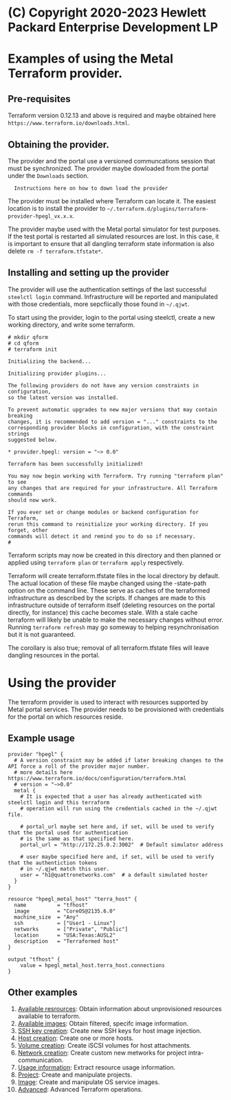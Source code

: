 # (C) Copyright 2020-2023 Hewlett Packard Enterprise Development LP
# Examples of using the Metal Terraform provider.

## Pre-requisites

Terraform version 0.12.13 and above is required and maybe obtained here `https://www.terraform.io/downloads.html`. 

## Obtaining the provider.

The provider and the portal use a versioned communcations session that must be synchronized. The provider maybe dowloaded from
the portal under the `Downloads` section.

```
  Instructions here on how to down load the provider
```

The provider must be installed where Terraform can locate it. The easiest location is to install the provider 
to `~/.terraform.d/plugins/terraform-provider-hpegl_vx.x.x`.

The provider maybe used with the Metal portal simulator for test purposes. If the test portal is restarted all
simulated resources are lost. In this case, it is important to ensure that all dangling terraform state information
is also delete `rm -f terraform.tfstate*`.

## Installing and setting up the provider

The provider will use the authentication settings of the last successful `steelctl login` command. Infrastructure 
will be reported and manipulated with those credentials, more sepcfiically those found in `~/.qjwt`.

To start using the provider, login to the portal using steelctl, create a new working directory, and write some terraform.

```
# mkdir qform
# cd qform
# terraform init

Initializing the backend...

Initializing provider plugins...

The following providers do not have any version constraints in configuration,
so the latest version was installed.

To prevent automatic upgrades to new major versions that may contain breaking
changes, it is recommended to add version = "..." constraints to the
corresponding provider blocks in configuration, with the constraint strings
suggested below.

* provider.hpegl: version = "~> 0.0"

Terraform has been successfully initialized!

You may now begin working with Terraform. Try running "terraform plan" to see
any changes that are required for your infrastructure. All Terraform commands
should now work.

If you ever set or change modules or backend configuration for Terraform,
rerun this command to reinitialize your working directory. If you forget, other
commands will detect it and remind you to do so if necessary.
# 
```

Terraform scripts may now be created in this directory and then planned or applied using `terraform plan` or `terraform apply` 
respectively. 

Terraform will create terraform.tfstate files in the local directory by default. The actual location of these file maybe changed
using the -state-path option on the command line. These serve as caches of the terraformed infrastructure as described by
the scripts. If changes are made to this infrastructure outside of terraform itself (deleting resources on the portal directly, for instance)
this cache becomes stale. With a stale cache terraform will likely be unable to make the necessary changes without error. Running
`terraform refresh` may go someway to helping resynchronisation but it is not guaranteed.

The corollary is also true; removal of all terraform.tfstate files will leave dangling resources in the portal.


# Using the provider

The terraform provider is used to interact with resources supported by Metal portal services. The provider needs to be
provisioned with credentials for the portal on which resources reside. 

## Example usage
```
provider "hpegl" {
  # A version constraint may be added if later breaking changes to the API force a roll of the provider major number.
  # more details here https://www.terraform.io/docs/configuration/terraform.html
  # version = "~>0.0"  
  metal {
    # It is expected that a user has already authenticated with steelctl login and this terraform 
    # operation will run using the credentials cached in the ~/.qjwt file.

    # portal_url maybe set here and, if set, will be used to verify that the portal used for authentication
    # is the same as that specified here.
    portal_url = "http://172.25.0.2:3002"  # Default simulator address

    # user maybe specified here and, if set, will be used to verify that the authentiction tokens
    # in ~/.qjwt match this user.
    user = "h1@quattronetworks.com"  # a default simulated hoster
  }
}

resource "hpegl_metal_host" "terra_host" {
  name          = "tfhost"
  image         = "CoreOS@2135.6.0"                
  machine_size  = "Any"
  ssh           = ["User1 - Linux"]  
  networks      = ["Private", "Public"]  
  location      = "USA:Texas:AUSL2"
  description   = "Terraformed host"
}

output "tfhost" {
    value = hpegl_metal_host.terra_host.connections
}
```

## Other examples

1. [Available resrources](./data-sources/hpegl_metal_available_resources/README.md): Obtain information about unprovisioned resources available to terraform.
1. [Available images](./data-sources/hpegl_metal_available_images/README.md): Obtain filtered, specifc image information.
1. [SSH key creation](./resources/hpegl_metal_ssh_key/README.md): Create new SSH keys for host image injection.
1. [Host creation](./resources/hpegl_metal_host/README.md): Create one or more hosts.
1. [Volume creation](./resources/hpegl_metal_volume/README.md): Create iSCSI volumes for host attachments.
1. [Network creation](./resources/hpegl_metal_network/README.md): Create custom new metworks for project intra-communication.
1. [Usage information](./data-sources/hpegl_metal_usage/README.md): Extract resource usage information.
1. [Project](./resources/hpegl_metal_project/README.md): Create and manipulate projects.
1. [Image](./resources/hpegl_metal_image/README.md): Create and manipulate OS service images.
1. [Advanced](./advanced/README.md): Advanced Terraform operations.
